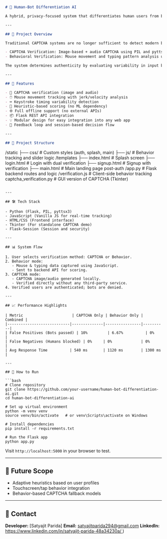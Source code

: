 
```markdown
# 🤖 Human-Bot Differentiation AI

A hybrid, privacy-focused system that differentiates human users from bots using behavioral biometrics and CAPTCHA. Built entirely in **Python (Flask)** and **JavaScript**, this project operates fully **offline** and applies **heuristic analysis** on real-time mouse movements and keystroke dynamics to detect automation — without relying on cloud-based machine learning APIs.

---

## 🚀 Project Overview

Traditional CAPTCHA systems are no longer sufficient to detect modern bots that leverage OCR and AI to mimic human input. This project, titled **InvisibleShield**, introduces a dual-verification approach:

- CAPTCHA Verification: Image-based + audio CAPTCHA using PIL and pyttsx3.
- Behavioral Verification: Mouse movement and typing pattern analysis using JavaScript tracking and Flask-based heuristics.

The system determines authenticity by evaluating variability in input behavior — a trait difficult for bots to replicate.

---

## 🧩 Features

- 🔐 CAPTCHA verification (image and audio)
- 🖱️ Mouse movement tracking with jerk/velocity analysis
- ⌨️ Keystroke timing variability detection
- 🔁 Heuristic-based scoring (no ML dependency)
- 🌐 Full offline support (no external APIs)
- 📦 Flask REST API integration
- 💡 Modular design for easy integration into any web app
- 🧠 Feedback loop and session-based decision flow

---

## 📁 Project Structure

```

/static
├── css/              # Custom styles (auth, splash, main)
├── js/               # Behavior tracking and slider logic
/templates
├── index.html        # Splash screen
├── login.html        # Login with dual verification
├── signup.html       # Signup with verification
├── main.html         # Main landing page post-auth
/app.py                 # Flask backend routes and logic
/verification.js        # Client-side behavior tracking
captcha\_verification.py # GUI version of CAPTCHA (Tkinter)

````

---

## 🛠️ Tech Stack

- Python (Flask, PIL, pyttsx3)
- JavaScript (Vanilla JS for real-time tracking)
- HTML/CSS (Frontend interface)
- Tkinter (For standalone CAPTCHA demo)
- Flask-Session (Session and security)

---

## 📊 System Flow

1. User selects verification method: CAPTCHA or Behavior.
2. Behavior mode:
   - Mouse & typing data captured using JavaScript.
   - Sent to backend API for scoring.
3. CAPTCHA mode:
   - CAPTCHA image/audio generated locally.
   - Verified directly without any third-party service.
4. Verified users are authenticated; bots are denied.

---

## 📈 Performance Highlights

| Metric                      | CAPTCHA Only | Behavior Only | Combined |
|----------------------------|--------------|----------------|----------|
| False Positives (Bots passed) | 10%         | 6.67%          | 0%       |
| False Negatives (Humans blocked) | 0%     | 0%             | 0%       |
| Avg Response Time          | 540 ms       | 1120 ms        | 1300 ms  |

---

## 🧪 How to Run

```bash
# Clone repository
git clone https://github.com/your-username/human-bot-differentiation-ai.git
cd human-bot-differentiation-ai

# Set up virtual environment
python -m venv venv
source venv/bin/activate   # or venv\Scripts\activate on Windows

# Install dependencies
pip install -r requirements.txt

# Run the Flask app
python app.py
````

Visit `http://localhost:5000` in your browser to test.

---

## 🧠 Future Scope

* Adaptive heuristics based on user profiles
* Touchscreen/tap behavior integration
* Behavior-based CAPTCHA fallback models

---

## 🔗 Contact

**Developer:** \[Satyajit Parida]
**Email:** [satyajitparida294@gmail.com](mailto:satyajitparida294@gmail.com)
**LinkedIn:** [https://www.linkedin.com/in/satyajit-parida-48a34230a/ ](https://www.linkedin.com/in/satyajit-parida-48a34230a/ ))
